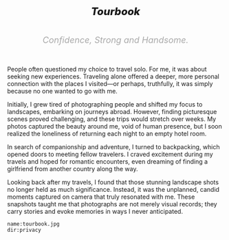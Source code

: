 <h1></h1>

<h5 style="font-size:24px;text-align:center;font-weight:800">
Tourbook
</h5>

<h6 style="font-size:20px;text-align:center;color:#aaa">
Confidence, Strong and Handsome.
</h6>

People often questioned my choice to travel solo. For me, it was about seeking new experiences. Traveling alone offered a deeper, more personal connection with the places I visited—or perhaps, truthfully, it was simply because no one wanted to go with me.

Initially, I grew tired of photographing people and shifted my focus to landscapes, embarking on journeys abroad. However, finding picturesque scenes proved challenging, and these trips would stretch over weeks. My photos captured the beauty around me, void of human presence, but I soon realized the loneliness of returning each night to an empty hotel room.

In search of companionship and adventure, I turned to backpacking, which opened doors to meeting fellow travelers. I craved excitement during my travels and hoped for romantic encounters, even dreaming of finding a girlfriend from another country along the way.

Looking back after my travels, I found that those stunning landscape shots no longer held as much significance. Instead, it was the unplanned, candid moments captured on camera that truly resonated with me. These snapshots taught me that photographs are not merely visual records; they carry stories and evoke memories in ways I never anticipated.

```<a-img>
name:tourbook.jpg
dir:privacy
```

<a-map points="100.5545711,13.802285,Bangkok|17.031670,99.706329,Sukhothai|18.7840584,98.9978128,Chiang Mai|7.8877042,98.2913469,Phuket|3.101.69091652316015,1314496300435706,Kula Lumpur|5.116.0776038,9833774,Kota Kinabalu|4.118.6271726,2477133,Mabul|5.100.343897,420885,Penang|10.085696,99.825093,Koh Tao|9.100.068051,676993,Koh Phangan|8.042807,98.810486,Krabi|8.573707,97.645576,Koh Similan|9.1438932,99.3283169,Surat thani|6.116.565853,0076652,Mount Kinabalu|9.100.055656,5179429,Koh Samui|4.118.6276134545917,124777700091974,Sipadan|4.117.8871584972851,244807239632564,Tawau"></a-map>

<a-secret name="timeline" autoload></a-secret>
